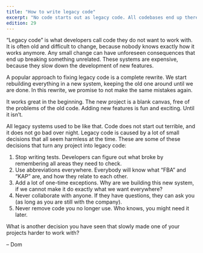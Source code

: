 ```yaml
---
title: "How to write legacy code"
excerpt: "No code starts out as legacy code. All codebases end up there because of a lot of small decisions."
edition: 29
---
```

“Legacy code” is what developers call code they do not want to work with. It is often old and difficult to change, because nobody knows exactly how it works anymore. Any small change can have unforeseen consequences that end up breaking something unrelated. These systems are expensive, because they slow down the development of new features.

A popular approach to fixing legacy code is a complete rewrite. We start rebuilding everything in a new system, keeping the old one around until we are done. In this rewrite, we promise to not make the same mistakes again.

It works great in the beginning. The new project is a blank canvas, free of the problems of the old code. Adding new features is fun and exciting. Until it isn’t.

All legacy systems used to be like that. Code does not start out terrible, and it does not go bad over night. Legacy code is caused by a lot of small decisions that all seem harmless at the time. These are some of these decisions that turn any project into legacy code:

1. Stop writing tests. Developers can figure out what broke by remembering all areas they need to check.
2. Use abbreviations everywhere. Everybody will know what “FBA” and “KAP” are, and how they relate to each other.
3. Add a lot of one-time exceptions. Why are we building this new system, if we cannot make it do exactly what we want everywhere?
4. Never collaborate with anyone. If they have questions, they can ask you (as long as you are still with the company).
5. Never remove code you no longer use. Who knows, you might need it later.

What is another decision you have seen that slowly made one of your projects harder to work with?

– Dom​